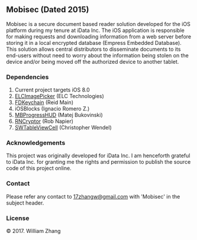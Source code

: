 ## Mobisec (Dated 2015)

Mobisec is a secure document based reader solution developed for the iOS platform during my tenure at iData Inc. The iOS application is responsible for making requests and downloading information from a web server before storing it in a local encrypted database (Empress Embedded Database). This solution allows central distributors to disseminate documents to its end-users without need to worry about the information being stolen on the device and/or being moved off the authorized device to another tablet.

### Dependencies
1. Current project targets iOS 8.0
2. [ELCImagePicker](https://github.com/B-Sides/ELCImagePickerController) (ELC Technologies)
3. [FDKeychain](https://github.com/reidmain/FDKeychain) (Reid Main)
4. iOSBlocks (Ignacio Romero Z.)
5. [MBProgressHUD](https://github.com/jdg/MBProgressHUD) (Matej Bukovinski)
6. [RNCryptor](https://github.com/RNCryptor/RNCryptor) (Rob Napier)
7. [SWTableViewCell](https://github.com/CEWendel/SWTableViewCell) (Christopher Wendel)

### Acknowledgements

This project was originally developed for iData Inc. I am henceforth grateful to iData Inc. for granting me the rights and permission to publish the source code of this project online.

### Contact
Please refer any contact to <17zhangw@gmail.com> with 'Mobisec' in the subject header.

### License
© 2017. William Zhang
